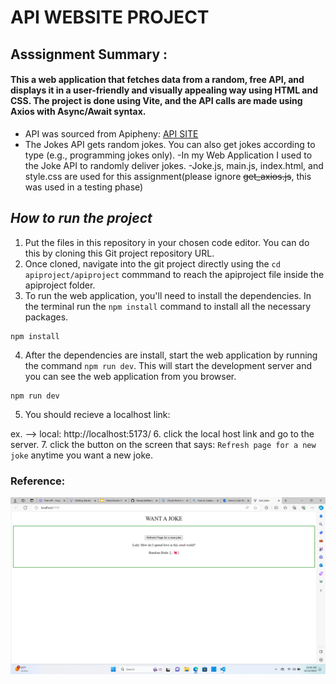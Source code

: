 # API WEBSITE PROJECT
## Asssignment Summary : 
#### This a web application that fetches data from a random, free API, and displays it in a user-friendly and visually appealing way using HTML and CSS. The project is done using Vite, and  the API calls are made using Axios with Async/Await syntax.
- API was sourced from Apipheny: [API SITE](https://apipheny.io/free-api/#apis-without-key)
- The Jokes API gets random jokes. You can also get jokes according to type (e.g., programming jokes only). 
-In my Web Application I used to the Joke API to randomly deliver jokes.
-Joke.js, main.js, index.html, and style.css are used for this assignment(please ignore ~~get_axios.js~~, this was used in a testing phase)

## *How to run the project*
1. Put the files in this repository in your chosen code editor. You can do this by cloning this Git project repository URL.
2. Once cloned, navigate into the git project directly using the `cd apiproject/apiproject` commmand to reach the apiproject file inside the apiproject folder.
3. To run the web application, you'll need to install the dependencies. In the terminal run the `npm install` command to install all the necessary packages.
```
npm install
```
4. After the dependencies are install, start the web application by running the command `npm run dev`. This will start the development server and you can see the web application from you browser. 
```
npm run dev
```
5. You should recieve a localhost link: 

ex. --> local:  http://localhost:5173/
6. click the local host link and go to the server. 
7. click the button on the screen that says: `Refresh page for a new joke` anytime you want a new joke.


### Reference:
![Joke API Website Reference](https://github.com/AlexandraNario/apiproject/blob/main/apiproject/image/Screenshot%202023-12-15%20104655.png)